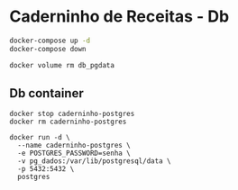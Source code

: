 # Caderninho de Receitas - Db

```sh
docker-compose up -d
docker-compose down

docker volume rm db_pgdata
```

## Db container

```
docker stop caderninho-postgres
docker rm caderninho-postgres

docker run -d \
  --name caderninho-postgres \
  -e POSTGRES_PASSWORD=senha \
  -v pg_dados:/var/lib/postgresql/data \
  -p 5432:5432 \
  postgres
```
